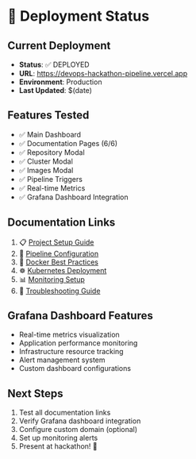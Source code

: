 # 🚀 Deployment Status

## Current Deployment
- **Status**: ✅ DEPLOYED
- **URL**: https://devops-hackathon-pipeline.vercel.app
- **Environment**: Production
- **Last Updated**: $(date)

## Features Tested
- ✅ Main Dashboard
- ✅ Documentation Pages (6/6)
- ✅ Repository Modal
- ✅ Cluster Modal  
- ✅ Images Modal
- ✅ Pipeline Triggers
- ✅ Real-time Metrics
- ✅ Grafana Dashboard Integration

## Documentation Links
1. 📋 [Project Setup Guide](/docs/setup-guide)
2. 🔧 [Pipeline Configuration](/docs/pipeline-config)
3. 🐳 [Docker Best Practices](/docs/docker-practices)
4. ☸️ [Kubernetes Deployment](/docs/kubernetes-deployment)
5. 📊 [Monitoring Setup](/docs/monitoring-setup)
6. 🚨 [Troubleshooting Guide](/docs/troubleshooting)

## Grafana Dashboard Features
- Real-time metrics visualization
- Application performance monitoring
- Infrastructure resource tracking
- Alert management system
- Custom dashboard configurations

## Next Steps
1. Test all documentation links
2. Verify Grafana dashboard integration
3. Configure custom domain (optional)
4. Set up monitoring alerts
5. Present at hackathon! 🎉
